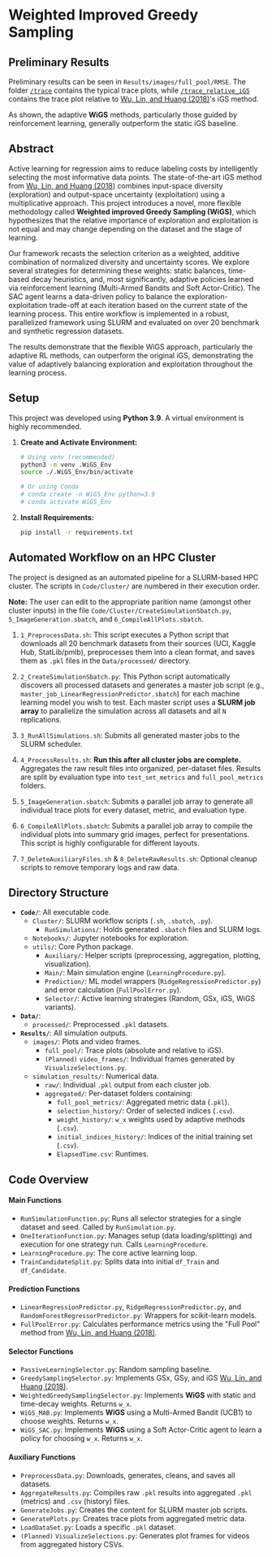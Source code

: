 # Weighted Improved Greedy Sampling

## Preliminary Results

Preliminary results can be seen in `Results/images/full_pool/RMSE`. The folder [`/trace`](https://github.com/thatswhatsimonsaid/WeightedGreedySampling/tree/a6ba77f8ab02da6166411e08d350926344d4082d/Results/images/full_pool/RMSE/trace/trace) contains the typical trace plots, while [`/trace_relative_iGS`](https://github.com/thatswhatsimonsaid/WeightedGreedySampling/tree/a6ba77f8ab02da6166411e08d350926344d4082d/Results/images/full_pool/RMSE/trace_relative_iGS/trace) contains the trace plot relative to [Wu, Lin, and Huang (2018)](https://www.sciencedirect.com/science/article/abs/pii/S0020025518307680)'s iGS method.

As shown, the adaptive **WiGS** methods, particularly those guided by reinforcement learning, generally outperform the static iGS baseline.

## Abstract

Active learning for regression aims to reduce labeling costs by intelligently selecting the most informative data points. The state-of-the-art iGS method from [Wu, Lin, and Huang (2018)](https://www.sciencedirect.com/science/article/abs/pii/S0020025518307680) combines input-space diversity (exploration) and output-space uncertainty (exploitation) using a multiplicative approach. This project introduces a novel, more flexible methodology called **Weighted improved Greedy Sampling (WiGS)**, which hypothesizes that the relative importance of exploration and exploitation is not equal and may change depending on the dataset and the stage of learning.

Our framework recasts the selection criterion as a weighted, additive combination of normalized diversity and uncertainty scores. We explore several strategies for determining these weights: static balances, time-based decay heuristics, and, most significantly, adaptive policies learned via reinforcement learning (Multi-Armed Bandits and Soft Actor-Critic). The SAC agent learns a data-driven policy to balance the exploration-exploitation trade-off at each iteration based on the current state of the learning process. This entire workflow is implemented in a robust, parallelized framework using SLURM and evaluated on over 20 benchmark and synthetic regression datasets.

The results demonstrate that the flexible WiGS approach, particularly the adaptive RL methods, can outperform the original iGS, demonstrating the value of adaptively balancing exploration and exploitation throughout the learning process.

## Setup

This project was developed using **Python 3.9**. A virtual environment is highly recommended.

1.  **Create and Activate Environment:**
    ```bash
    # Using venv (recommended)
    python3 -m venv .WiGS_Env
    source ./.WiGS_Env/bin/activate

    # Or using Conda
    # conda create -n WiGS_Env python=3.9
    # conda activate WiGS_Env
    ```

2.  **Install Requirements:**
    ```bash
    pip install -r requirements.txt
    ```

## Automated Workflow on an HPC Cluster

The project is designed as an automated pipeline for a SLURM-based HPC cluster. The scripts in `Code/Cluster/` are numbered in their execution order.

**Note:** The user can edit to the appropriate parition name (amongst other cluster inputs) in the file `Code/Cluster/CreateSimulationSbatch.py`, `5_ImageGeneration.sbatch`, and `6_CompileAllPlots.sbatch`.


1.  `1_PreprocessData.sh`: This script executes a Python script that downloads all 20 benchmark datasets from their sources (UCI, Kaggle Hub, StatLib/pmlb), preprocesses them into a clean format, and saves them as `.pkl` files in the `Data/processed/` directory. 

2.  `2_CreateSimulationSbatch.py`: This Python script automatically discovers all processed datasets and generates a master job script (e.g., `master_job_LinearRegressionPredictor.sbatch`) for each machine learning model you wish to test. Each master script uses a **SLURM job array** to parallelize the simulation across all datasets and all `N` replications. 

3.  `3_RunAllSimulations.sh`: Submits all generated master jobs to the SLURM scheduler.

4.  `4_ProcessResults.sh`: **Run this after all cluster jobs are complete.** Aggregates the raw result files into organized, per-dataset files. Results are split by evaluation type into `test_set_metrics` and `full_pool_metrics` folders.

5.  `5_ImageGeneration.sbatch`: Submits a parallel job array to generate all individual trace plots for every dataset, metric, and evaluation type. 

6.  `6_CompileAllPlots.sbatch`: Submits a parallel job array to compile the individual plots into summary grid images, perfect for presentations. This script is highly configurable for different layouts.

7.  `7_DeleteAuxiliaryFiles.sh` & `8_DeleteRawResults.sh`: Optional cleanup scripts to remove temporary logs and raw data.

## Directory Structure

* **`Code/`**: All executable code.
    * `Cluster/`: SLURM workflow scripts (`.sh`, `.sbatch`, `.py`).
        * `RunSimulations/`: Holds generated `.sbatch` files and SLURM logs.
    * `Notebooks/`: Jupyter notebooks for exploration.
    * `utils/`: Core Python package.
        * `Auxiliary/`: Helper scripts (preprocessing, aggregation, plotting, visualization).
        * `Main/`: Main simulation engine (`LearningProcedure.py`).
        * `Prediction/`: ML model wrappers (`RidgeRegressionPredictor.py`) and error calculation (`FullPoolError.py`).
        * `Selector/`: Active learning strategies (Random, GSx, iGS, WiGS variants).
* **`Data/`**:
    * `processed/`: Preprocessed `.pkl` datasets.
* **`Results/`**: All simulation outputs.
    * `images/`: Plots and video frames.
        * `full_pool/`: Trace plots (absolute and relative to iGS).
        * `(Planned)` `video_frames/`: Individual frames generated by `VisualizeSelections.py`.
    * `simulation_results/`: Numerical data.
        * `raw/`: Individual `.pkl` output from each cluster job.
        * `aggregated/`: Per-dataset folders containing:
            * `full_pool_metrics/`: Aggregated metric data (`.pkl`).
            * `selection_history/`: Order of selected indices (`.csv`).
            * `weight_history/`: `w_x` weights used by adaptive methods (`.csv`).
            * `initial_indices_history/`: Indices of the initial training set (`.csv`).
            * `ElapsedTime.csv`: Runtimes.

## Code Overview

#### Main Functions

* `RunSimulationFunction.py`: Runs all selector strategies for a single dataset and seed. Called by `RunSimulation.py`.
* `OneIterationFunction.py`: Manages setup (data loading/splitting) and execution for one strategy run. Calls `LearningProcedure`.
* `LearningProcedure.py`: The core active learning loop.
* `TrainCandidateSplit.py`: Splits data into initial `df_Train` and `df_Candidate`.

#### Prediction Functions

* `LinearRegressionPredictor.py`, `RidgeRegressionPredictor.py`, and `RandomForestRegressorPredictor.py`: Wrappers for scikit-learn models.
* `FullPoolError.py`: Calculates performance metrics using the "Full Pool" method from [Wu, Lin, and Huang (2018)](https://www.sciencedirect.com/science/article/abs/pii/S0020025518307680).

#### Selector Functions

* `PassiveLearningSelector.py`: Random sampling baseline.
* `GreedySamplingSelector.py`: Implements GSx, GSy, and iGS [Wu, Lin, and Huang (2018)](https://www.sciencedirect.com/science/article/abs/pii/S0020025518307680).
* `WeightedGreedySamplingSelector.py`: Implements **WiGS** with static and time-decay weights. Returns `w_x`.
* `WiGS_MAB.py`: Implements **WiGS** using a Multi-Armed Bandit (UCB1) to choose weights. Returns `w_x`.
* `WiGS_SAC.py`: Implements **WiGS** using a Soft Actor-Critic agent to learn a policy for choosing `w_x`. Returns `w_x`.

#### Auxiliary Functions

* `PreprocessData.py`: Downloads, generates, cleans, and saves all datasets.
* `AggregateResults.py`: Compiles raw `.pkl` results into aggregated `.pkl` (metrics) and `.csv` (history) files.
* `GenerateJobs.py`: Creates the content for SLURM master job scripts.
* `GeneratePlots.py`: Creates trace plots from aggregated metric data.
* `LoadDataSet.py`: Loads a specific `.pkl` dataset.
* `(Planned)` `VisualizeSelections.py`: Generates plot frames for videos from aggregated history CSVs.
